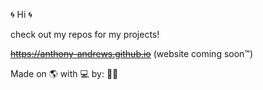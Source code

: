:cyclone:
Hi
:cyclone:

check out my repos for my projects!

~~https://anthony-andrews.github.io~~ (website coming soon™)

Made on 🌎 with 💻 by: 🧑‍💻

